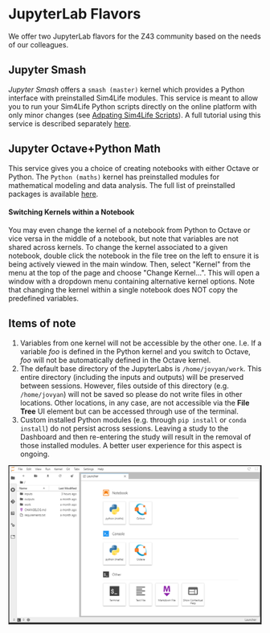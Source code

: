 # JupyterLab Flavors

We offer two JupyterLab flavors for the Z43 community based on the needs of our colleagues. 

## Jupyter Smash
*Jupyter Smash* offers a ```smash (master)``` kernel which provides a Python interface with preinstalled Sim4Life modules. This service is meant to allow you to run your Sim4Life Python scripts directly on the online platform with only minor changes (see [Adpating Sim4Life Scripts](../../GeneralUsage/adaptscripts.md)). A full tutorial using this service is described separately [here](../../Tutorials/Sim4LifeParallelPlate.md).

## Jupyter Octave+Python Math
This service gives you a choice of creating notebooks with either Octave or Python. The ```Python (maths)``` kernel has preinstalled modules for mathematical modeling and data analysis. The full list of preinstalled packages is available [here](https://git.speag.com/oSparc/sparc-internal/-/blob/master/services/jupyter-octave-python-math/kernels/python-maths/requirements.txt).

#### Switching Kernels within a Notebook
You may even change the kernel of a notebook from Python to Octave or vice versa in the middle of a notebook, but note that variables are not shared across kernels. To change the kernel associated to a given notebook, double click the notebook in the file tree on the left to ensure it is being actively viewed in the main window. Then, select "Kernel" from the menu at the top of the page and choose "Change Kernel...". This will open a window with a dropdown menu containing alternative kernel options.  Note that changing the kernel within a single notebook does NOT copy the predefined variables. 

## Items of note
1. Variables from one kernel will not be accessible by the other one. I.e. If a variable *foo* is defined in the Python kernel and you switch to Octave, *foo* will not be automatically defined in the Octave kernel.
2. The default base directory of the JupyterLabs is ```/home/jovyan/work```. This entire directory (including the inputs and outputs) will be preserved between sessions. However, files outside of this directory (e.g. ```/home/jovyan```) will not be saved so please do not write files in other locations. Other locations, in any case, are not accessible via the **File Tree** UI element but can be accessed through use of the terminal.
3. Custom installed Python modules (e.g. through ```pip install``` or ```conda install```) do not persist across sessions. Leaving a study to the Dashboard and then re-entering the study will result in the removal of those installed modules. A better user experience for this aspect is ongoing. 


![jop](../../../_media/jop.png)
